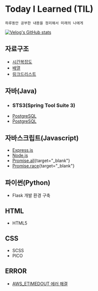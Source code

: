 # Today I Learned (TIL)

    하루동안 공부한 내용을 정리해서 미래의 나에게

[![Velog's GitHub stats](https://velog-readme-stats.vercel.app/api/badge?name=kisyam)](https://velog.io/@kisyam)

## 자료구조

- [시간복잡도](./Algorithm/time%20complexity.md)
- [배열](./Algorithm/Array.md)
- [링크드리스트](./Algorithm/LinkedList.md)

## 자바(Java)

- ### STS3(Spring Tool Suite 3)
- [PostgreSQL](./java/java19jdbc_postgresql/src/test/com/board/BoardMain.java)
- [PostgreSQL](./java/java19jdbc_postgresql/src/test/com/board/BoardMenu.java)

## 자바스크립트(Javascript)

- [Express.js](./javascript/express.md)
- [Node.js](./javascript/nodejs.md)
- [Promise.all](https://velog.io/@kisyam/Promiseall){target="\_blank"}
- [Promise.race](https://velog.io/@kisyam/Promise.race){target="\_blank"}

## 파이썬(Python)

- Flask 개발 환경 구축

## HTML

- HTML5

## CSS

- SCSS
- PICO

## ERROR

- [AWS_ETIMEDOUT 에러 해결](./error/AWS_ETIMEDOUT_Error.md)
